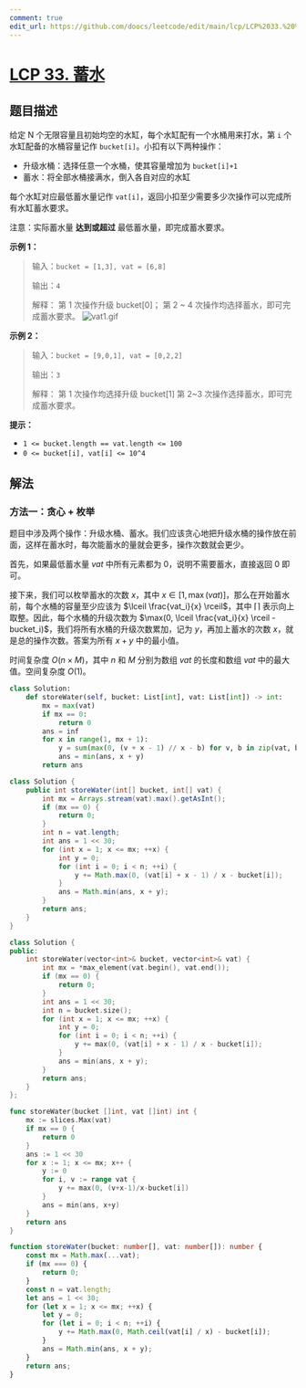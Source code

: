 ```yaml
---
comment: true
edit_url: https://github.com/doocs/leetcode/edit/main/lcp/LCP%2033.%20%E8%93%84%E6%B0%B4/README.md
---
```


# [LCP 33. 蓄水](https://leetcode.cn/problems/o8SXZn)

## 题目描述

<!-- 这里写题目描述 -->

给定 N 个无限容量且初始均空的水缸，每个水缸配有一个水桶用来打水，第 `i` 个水缸配备的水桶容量记作 `bucket[i]`。小扣有以下两种操作：

-   升级水桶：选择任意一个水桶，使其容量增加为 `bucket[i]+1`
-   蓄水：将全部水桶接满水，倒入各自对应的水缸

每个水缸对应最低蓄水量记作 `vat[i]`，返回小扣至少需要多少次操作可以完成所有水缸蓄水要求。

注意：实际蓄水量 **达到或超过** 最低蓄水量，即完成蓄水要求。

**示例 1：**

> 输入：`bucket = [1,3], vat = [6,8]`
>
> 输出：`4`
>
> 解释：
> 第 1 次操作升级 bucket[0]；
> 第 2 ~ 4 次操作均选择蓄水，即可完成蓄水要求。
> ![vat1.gif](https://fastly.jsdelivr.net/gh/doocs/leetcode@main/lcp/LCP%2033.%20蓄水/images/1616122992-RkDxoL-vat1.gif)

**示例 2：**

> 输入：`bucket = [9,0,1], vat = [0,2,2]`
>
> 输出：`3`
>
> 解释：
> 第 1 次操作均选择升级 bucket[1]
> 第 2~3 次操作选择蓄水，即可完成蓄水要求。

**提示：**

-   `1 <= bucket.length == vat.length <= 100`
-   `0 <= bucket[i], vat[i] <= 10^4`

## 解法

### 方法一：贪心 + 枚举

题目中涉及两个操作：升级水桶、蓄水。我们应该贪心地把升级水桶的操作放在前面，这样在蓄水时，每次能蓄水的量就会更多，操作次数就会更少。

首先，如果最低蓄水量 $vat$ 中所有元素都为 $0$，说明不需要蓄水，直接返回 $0$ 即可。

接下来，我们可以枚举蓄水的次数 $x$，其中 $x \in [1, \max(vat)]$，那么在开始蓄水前，每个水桶的容量至少应该为 $\lceil \frac{vat_i}{x} \rceil$，其中 $\lceil  \rceil$ 表示向上取整。因此，每个水桶的升级次数为 $\max(0, \lceil \frac{vat_i}{x} \rceil - bucket_i)$，我们将所有水桶的升级次数累加，记为 $y$，再加上蓄水的次数 $x$，就是总的操作次数。答案为所有 $x + y$ 中的最小值。

时间复杂度 $O(n \times M)$，其中 $n$ 和 $M$ 分别为数组 $vat$ 的长度和数组 $vat$ 中的最大值。空间复杂度 $O(1)$。

<!-- tabs:start -->

```python
class Solution:
    def storeWater(self, bucket: List[int], vat: List[int]) -> int:
        mx = max(vat)
        if mx == 0:
            return 0
        ans = inf
        for x in range(1, mx + 1):
            y = sum(max(0, (v + x - 1) // x - b) for v, b in zip(vat, bucket))
            ans = min(ans, x + y)
        return ans
```

```java
class Solution {
    public int storeWater(int[] bucket, int[] vat) {
        int mx = Arrays.stream(vat).max().getAsInt();
        if (mx == 0) {
            return 0;
        }
        int n = vat.length;
        int ans = 1 << 30;
        for (int x = 1; x <= mx; ++x) {
            int y = 0;
            for (int i = 0; i < n; ++i) {
                y += Math.max(0, (vat[i] + x - 1) / x - bucket[i]);
            }
            ans = Math.min(ans, x + y);
        }
        return ans;
    }
}
```

```cpp
class Solution {
public:
    int storeWater(vector<int>& bucket, vector<int>& vat) {
        int mx = *max_element(vat.begin(), vat.end());
        if (mx == 0) {
            return 0;
        }
        int ans = 1 << 30;
        int n = bucket.size();
        for (int x = 1; x <= mx; ++x) {
            int y = 0;
            for (int i = 0; i < n; ++i) {
                y += max(0, (vat[i] + x - 1) / x - bucket[i]);
            }
            ans = min(ans, x + y);
        }
        return ans;
    }
};
```

```go
func storeWater(bucket []int, vat []int) int {
	mx := slices.Max(vat)
	if mx == 0 {
		return 0
	}
	ans := 1 << 30
	for x := 1; x <= mx; x++ {
		y := 0
		for i, v := range vat {
			y += max(0, (v+x-1)/x-bucket[i])
		}
		ans = min(ans, x+y)
	}
	return ans
}
```

```ts
function storeWater(bucket: number[], vat: number[]): number {
    const mx = Math.max(...vat);
    if (mx === 0) {
        return 0;
    }
    const n = vat.length;
    let ans = 1 << 30;
    for (let x = 1; x <= mx; ++x) {
        let y = 0;
        for (let i = 0; i < n; ++i) {
            y += Math.max(0, Math.ceil(vat[i] / x) - bucket[i]);
        }
        ans = Math.min(ans, x + y);
    }
    return ans;
}
```

<!-- tabs:end -->

<!-- end -->
